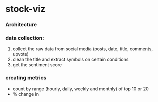 # stock-viz

### Architecture


### data collection:

1. collect the raw data from social media (posts, date, title, comments, upvote)
2. clean the title and extract symbols on certain conditions 
3. get the sentiment score  

### creating metrics
- count by range (hourly, daily, weekly and monthly) of top 10 or 20
- % change in 